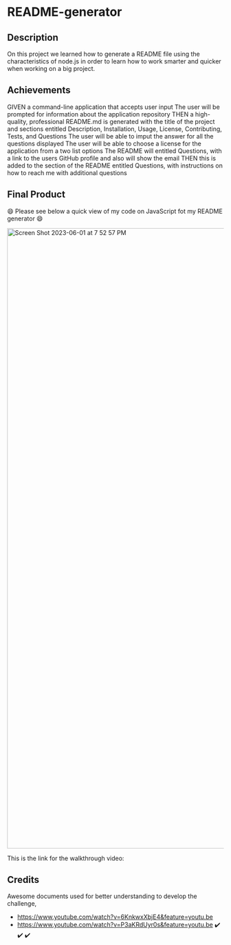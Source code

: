 # README-generator

## Description
On this project we learned how to generate a README file using the characteristics of node.js in order to learn how to work smarter and quicker when working on a big project.

## Achievements

GIVEN a command-line application that accepts user input
The user will be prompted for information about the application repository
THEN a high-quality, professional README.md is generated with the title of the project and sections entitled Description, Installation, Usage, License, Contributing, Tests, and Questions
The user will be able to imput the answer for all the questions displayed
The user will be able to choose a license for the application from a two list options
The README will entitled Questions, with a link to the users GitHub profile and also will show the email
THEN this is added to the section of the README entitled Questions, with instructions on how to reach me with additional questions

## Final Product
😄 Please see below a quick view of my code on JavaScript fot my README generator 😄
 
<img width="1440" alt="Screen Shot 2023-06-01 at 7 52 57 PM" src="https://github.com/HeiRiv/README-generator/assets/128196586/d6f06d5a-3eaf-481a-ac23-dd0093aa7fb2">


This is the link for the walkthrough video:  

## Credits
Awesome documents used for better understanding to develop the challenge,
- https://www.youtube.com/watch?v=6KnkwxXbjE4&feature=youtu.be
- https://www.youtube.com/watch?v=P3aKRdUyr0s&feature=youtu.be
✔️ ✔️ ✔️
